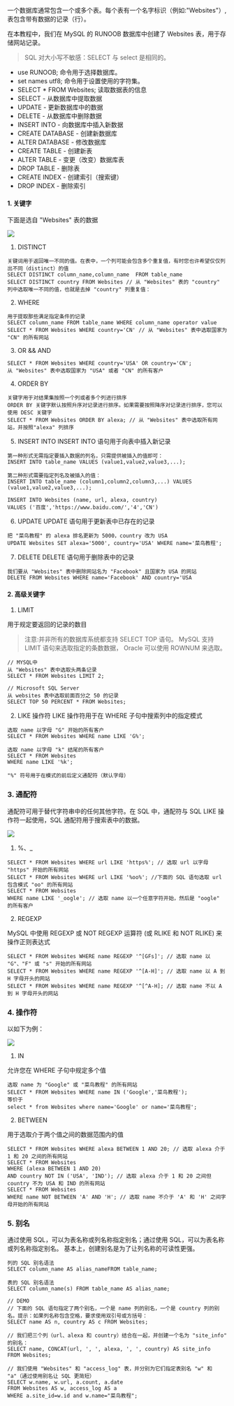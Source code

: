 一个数据库通常包含一个或多个表。每个表有一个名字标识（例如:"Websites"）,表包含带有数据的记录（行）。

在本教程中，我们在 MySQL 的 RUNOOB 数据库中创建了 Websites 表，用于存储网站记录。
> SQL 对大小写不敏感：SELECT 与 select 是相同的。

- use RUNOOB; 命令用于选择数据库。
- set names utf8; 命令用于设置使用的字符集。
- SELECT * FROM Websites; 读取数据表的信息
- SELECT - 从数据库中提取数据
- UPDATE - 更新数据库中的数据
- DELETE - 从数据库中删除数据
- INSERT INTO - 向数据库中插入新数据
- CREATE DATABASE - 创建新数据库
- ALTER DATABASE - 修改数据库
- CREATE TABLE - 创建新表
- ALTER TABLE - 变更（改变）数据库表
- DROP TABLE - 删除表
- CREATE INDEX - 创建索引（搜索键）
- DROP INDEX - 删除索引

#### 1. 关键字
下面是选自 "Websites" 表的数据

<img src="./assets/table.png">

1. DISTINCT
```
关键词用于返回唯一不同的值。在表中，一个列可能会包含多个重复值，有时您也许希望仅仅列出不同（distinct）的值
SELECT DISTINCT column_name,column_name  FROM table_name
SELECT DISTINCT country FROM Websites // 从 "Websites" 表的 "country" 列中选取唯一不同的值，也就是去掉 "country" 列重复值：

```
2.  WHERE
```
用于提取那些满足指定条件的记录
SELECT column_name FROM table_name WHERE column_name operator value
SELECT * FROM Websites WHERE country='CN' // 从 "Websites" 表中选取国家为 "CN" 的所有网站
```
3. OR && AND
```
SELECT * FROM Websites WHERE country='USA' OR country='CN';
从 "Websites" 表中选取国家为 "USA" 或者 "CN" 的所有客户
```
4. ORDER BY 
```
关键字用于对结果集按照一个列或者多个列进行排序
ORDER BY 关键字默认按照升序对记录进行排序。如果需要按照降序对记录进行排序，您可以使用 DESC 关键字
SELECT * FROM Websites ORDER BY alexa; // 从 "Websites" 表中选取所有网站，并按照"alexa" 列排序
```
5. INSERT INTO
INSERT INTO 语句用于向表中插入新记录
```
第一种形式无需指定要插入数据的列名，只需提供被插入的值即可：
INSERT INTO table_name VALUES (value1,value2,value3,...);

第二种形式需要指定列名及被插入的值：
INSERT INTO table_name (column1,column2,column3,...) VALUES (value1,value2,value3,...);

INSERT INTO Websites (name, url, alexa, country)
VALUES ('百度','https://www.baidu.com/','4','CN')
```
6. UPDATE
UPDATE 语句用于更新表中已存在的记录
```
把 "菜鸟教程" 的 alexa 排名更新为 5000，country 改为 USA
UPDATE Websites SET alexa='5000', country='USA' WHERE name='菜鸟教程';
```
7. DELETE
DELETE 语句用于删除表中的记录
```
我们要从 "Websites" 表中删除网站名为 "Facebook" 且国家为 USA 的网站
DELETE FROM Websites WHERE name='Facebook' AND country='USA
```

#### 2. 高级关键字

1. LIMIT

用于规定要返回的记录的数目
> 注意:并非所有的数据库系统都支持 SELECT TOP 语句。 MySQL 支持 LIMIT 语句来选取指定的条数数据， Oracle 可以使用 ROWNUM 来选取。
```
// MYSQL中
从 "Websites" 表中选取头两条记录
SELECT * FROM Websites LIMIT 2;

// Microsoft SQL Server 
从 websites 表中选取前面百分之 50 的记录
SELECT TOP 50 PERCENT * FROM Websites;
```
2. LIKE 操作符
LIKE 操作符用于在 WHERE 子句中搜索列中的指定模式
```
选取 name 以字母 "G" 开始的所有客户
SELECT * FROM Websites WHERE name LIKE 'G%';

选取 name 以字母 "k" 结尾的所有客户
SELECT * FROM Websites
WHERE name LIKE '%k';

"%" 符号用于在模式的前后定义通配符（默认字母）
```
### 3. 通配符
通配符可用于替代字符串中的任何其他字符。在 SQL 中，通配符与 SQL LIKE 操作符一起使用，SQL 通配符用于搜索表中的数据。

<img src="./assets/sqlope.png">

1. %、_
```
SELECT * FROM Websites WHERE url LIKE 'https%'; // 选取 url 以字母 "https" 开始的所有网站
SELECT * FROM Websites WHERE url LIKE '%oo%'; //下面的 SQL 语句选取 url 包含模式 "oo" 的所有网站
SELECT * FROM Websites
WHERE name LIKE '_oogle'; // 选取 name 以一个任意字符开始，然后是 "oogle" 的所有客户
```
2. REGEXP

MySQL 中使用 REGEXP 或 NOT REGEXP 运算符 (或 RLIKE 和 NOT RLIKE) 来操作正则表达式
```
SELECT * FROM Websites WHERE name REGEXP '^[GFs]'; // 选取 name 以 "G"、"F" 或 "s" 开始的所有网站
SELECT * FROM Websites WHERE name REGEXP '^[A-H]'; // 选取 name 以 A 到 H 字母开头的网站
SELECT * FROM Websites WHERE name REGEXP '^[^A-H]; // 选取 name 不以 A 到 H 字母开头的网站
```
### 4. 操作符 
以如下为例：

<img src="./assets/table.png">

1. IN

允许您在 WHERE 子句中规定多个值
```
选取 name 为 "Google" 或 "菜鸟教程" 的所有网站
SELECT * FROM Websites WHERE name IN ('Google','菜鸟教程'); 
等价于
select * from Websites where name='Google' or name='菜鸟教程';
```
2. BETWEEN

用于选取介于两个值之间的数据范围内的值
```
SELECT * FROM Websites WHERE alexa BETWEEN 1 AND 20; // 选取 alexa 介于 1 和 20 之间的所有网站
SELECT * FROM Websites
WHERE (alexa BETWEEN 1 AND 20)
AND country NOT IN ('USA', 'IND'); // 选取 alexa 介于 1 和 20 之间但 country 不为 USA 和 IND 的所有网站
SELECT * FROM Websites
WHERE name NOT BETWEEN 'A' AND 'H'; // 选取 name 不介于 'A' 和 'H' 之间字母开始的所有网站
```

### 5. 别名
通过使用 SQL，可以为表名称或列名称指定别名；通过使用 SQL，可以为表名称或列名称指定别名。
基本上，创建别名是为了让列名称的可读性更强。
```
列的 SQL 别名语法
SELECT column_name AS alias_nameFROM table_name;

表的 SQL 别名语法
SELECT column_name(s) FROM table_name AS alias_name;

// DEMO
// 下面的 SQL 语句指定了两个别名，一个是 name 列的别名，一个是 country 列的别名。提示：如果列名称包含空格，要求使用双引号或方括号：
SELECT name AS n, country AS c FROM Websites;

// 我们把三个列（url、alexa 和 country）结合在一起，并创建一个名为 "site_info" 的别名：
SELECT name, CONCAT(url, ', ', alexa, ', ', country) AS site_info
FROM Websites;

// 我们使用 "Websites" 和 "access_log" 表，并分别为它们指定表别名 "w" 和 "a"（通过使用别名让 SQL 更简短）
SELECT w.name, w.url, a.count, a.date
FROM Websites AS w, access_log AS a
WHERE a.site_id=w.id and w.name="菜鸟教程";
```